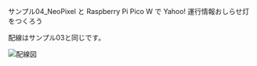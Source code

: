 サンプル04_NeoPixel と Raspberry Pi Pico W で Yahoo! 運行情報おしらせ灯をつくろう

配線はサンプル03と同じです。


![配線図](https://github.com/user-attachments/assets/62dce2c3-d421-4cd9-8903-2a711e0763c0)
